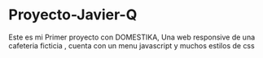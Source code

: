# Proyecto-Javier-Q
Este es mi Primer proyecto con DOMESTIKA, Una web responsive de una cafeteria ficticia , cuenta con un menu javascript y muchos estilos de css
